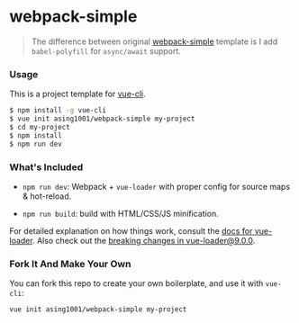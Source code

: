 # webpack-simple

> The difference between original [webpack-simple](https://github.com/vuejs-templates/webpack-simple) template is I add `babel-polyfill` for `async/await` support.

### Usage

This is a project template for [vue-cli](https://github.com/vuejs/vue-cli).

``` bash
$ npm install -g vue-cli
$ vue init asing1001/webpack-simple my-project
$ cd my-project
$ npm install
$ npm run dev
```

### What's Included

- `npm run dev`: Webpack + `vue-loader` with proper config for source maps & hot-reload.

- `npm run build`: build with HTML/CSS/JS minification.

For detailed explanation on how things work, consult the [docs for vue-loader](http://vuejs.github.io/vue-loader). Also check out the [breaking changes in vue-loader@9.0.0](https://github.com/vuejs/vue-loader/releases/tag/v9.0.0).

### Fork It And Make Your Own

You can fork this repo to create your own boilerplate, and use it with `vue-cli`:

``` bash
vue init asing1001/webpack-simple my-project
```
